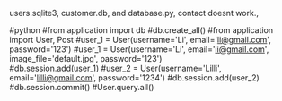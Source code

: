 users.sqlite3, customer.db, and database.py, contact doesnt work.,

#python
#from application import db
#db.create_all()
#from application import User, Post
#user_1 = User(username='Li', email='li@gmail.com', password='123')
#user_1 = User(username='Li', email='li@gmail.com', image_file='default.jpg', password='123')   
#db.session.add(user_1)
#user_2 = User(username='Lilli', email='lilli@gmail.com', password='1234')
#db.session.add(user_2)
#db.session.commit()
#User.query.all()
